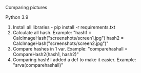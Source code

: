 Comparing pictures

Python 3.9

1. Install all libraries - pip install -r requirements.txt
2. Calculate all hash. Example: "hash1 = CalcImageHash("screenshots/screen1.jpg")
                                hash2 = CalcImageHash("screenshots/screen2.jpg")"
3. Compare hashes in 1 var. Example: "comparehashall = CompareHash2(hash1, hash2)"
4. Comparing hash! I added a def to make it easier. Example: "srva(comparehashall)"
